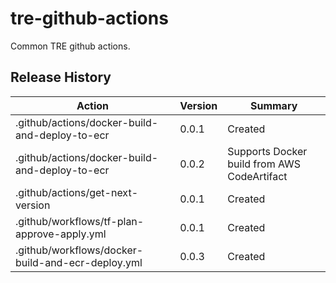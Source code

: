 # tre-github-actions

Common TRE github actions.

## Release History

| Action                                            | Version | Summary                                     |
| ------------------------------------------------- | ------- | ------------------------------------------- |
| .github/actions/docker-build-and-deploy-to-ecr    | 0.0.1   | Created                                     |
| .github/actions/docker-build-and-deploy-to-ecr    | 0.0.2   | Supports Docker build from AWS CodeArtifact |
| .github/actions/get-next-version                  | 0.0.1   | Created                                     |
| .github/workflows/tf-plan-approve-apply.yml       | 0.0.1   | Created                                     |
| .github/workflows/docker-build-and-ecr-deploy.yml | 0.0.3   | Created                                     |
